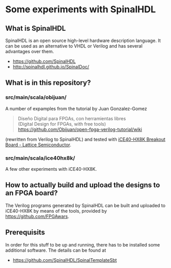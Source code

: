 # Some experiments with SpinalHDL

## What is SpinalHDL

SpinalHDL is an open source high-level hardware description language. It can be used as an alternative to VHDL or Verilog and has several advantages over them.

* <https://github.com/SpinalHDL>
* <http://spinalhdl.github.io/SpinalDoc/>

## What is in this repository?

### src/main/scala/obijuan/

A number of expamples from the tutorial by Juan Gonzalez-Gomez

> Diseño Digital para FPGAs, con herramientas libres  
> (Digital Design for FPGAs, with free tools)  
> <https://github.com/Obijuan/open-fpga-verilog-tutorial/wiki>

(rewritten from Verilog to SpinalHDL) and tested with
[iCE40-HX8K Breakout Board - Lattice
Semiconductor](http://www.latticesemi.com/Products/DevelopmentBoardsAndKits/iCE40HX8KBreakoutBoard.aspx).

### src/main/scala/ice40hx8k/

A few other experiments with iCE40-HX8K.

## How to actually build and upload the designs to an FPGA board?

The Verilog programs generated by SpinalHDL can be built and
uploaded to iCE40-HX8K by means of the tools, provided by
<https://github.com/FPGAwars>.

## Prerequisits

In order for this stuff to be up and running, there has to be installed some
additional software. The details can be found at

* <https://github.com/SpinalHDL/SpinalTemplateSbt>
